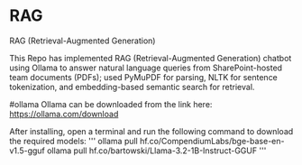 # RAG
RAG (Retrieval-Augmented Generation)

This Repo has implemented RAG (Retrieval-Augmented Generation) chatbot using Ollama to answer natural language queries from SharePoint-hosted team documents (PDFs); used PyMuPDF for parsing, NLTK for sentence tokenization, and embedding-based semantic search for retrieval. 

#ollama
Ollama can be downloaded from the link here: https://ollama.com/download

After installing, open a terminal and run the following command to download the required models:
'''
ollama pull hf.co/CompendiumLabs/bge-base-en-v1.5-gguf
ollama pull hf.co/bartowski/Llama-3.2-1B-Instruct-GGUF
'''
